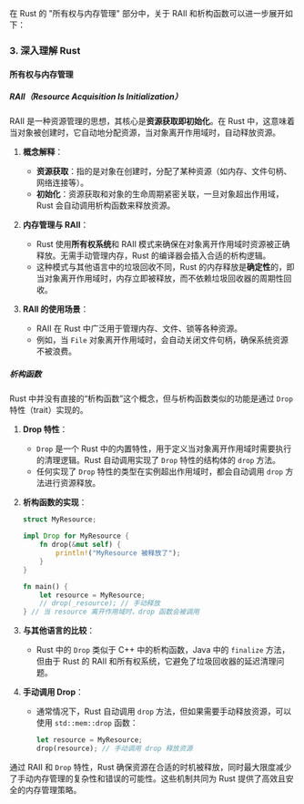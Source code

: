 在 Rust 的 "所有权与内存管理" 部分中，关于 RAII 和析构函数可以进一步展开如下：

### 3. 深入理解 Rust

#### 所有权与内存管理
##### RAII（Resource Acquisition Is Initialization）

RAII 是一种资源管理的思想，其核心是**资源获取即初始化**。在 Rust 中，这意味着当对象被创建时，它自动地分配资源，当对象离开作用域时，自动释放资源。

1. **概念解释**：
    - **资源获取**：指的是对象在创建时，分配了某种资源（如内存、文件句柄、网络连接等）。
    - **初始化**：资源获取和对象的生命周期紧密关联，一旦对象超出作用域，Rust 会自动调用析构函数来释放资源。

2. **内存管理与 RAII**：
    - Rust 使用**所有权系统**和 RAII 模式来确保在对象离开作用域时资源被正确释放。无需手动管理内存，Rust 的编译器会插入合适的析构逻辑。
    - 这种模式与其他语言中的垃圾回收不同，Rust 的内存释放是**确定性**的，即当对象离开作用域时，内存立即被释放，而不依赖垃圾回收器的周期性回收。

3. **RAII 的使用场景**：
    - RAII 在 Rust 中广泛用于管理内存、文件、锁等各种资源。
    - 例如，当 `File` 对象离开作用域时，会自动关闭文件句柄，确保系统资源不被浪费。

##### 析构函数

Rust 中并没有直接的“析构函数”这个概念，但与析构函数类似的功能是通过 `Drop` 特性（trait）实现的。

1. **Drop 特性**：
    - `Drop` 是一个 Rust 中的内置特性，用于定义当对象离开作用域时需要执行的清理逻辑。Rust 自动调用实现了 `Drop` 特性的结构体的 `drop` 方法。
    - 任何实现了 `Drop` 特性的类型在实例超出作用域时，都会自动调用 `drop` 方法进行资源释放。

2. **析构函数的实现**：
    ```rust
    struct MyResource;

    impl Drop for MyResource {
        fn drop(&mut self) {
            println!("MyResource 被释放了");
        }
    }

    fn main() {
        let resource = MyResource;
        // drop(_resource); // 手动释放
    } // 当 resource 离开作用域时，drop 函数会被调用
    ```

3. **与其他语言的比较**：
    - Rust 中的 `Drop` 类似于 C++ 中的析构函数，Java 中的 `finalize` 方法，但由于 Rust 的 RAII 和所有权系统，它避免了垃圾回收器的延迟清理问题。

4. **手动调用 Drop**：
    - 通常情况下，Rust 自动调用 `drop` 方法，但如果需要手动释放资源，可以使用 `std::mem::drop` 函数：
      ```rust
      let resource = MyResource;
      drop(resource); // 手动调用 drop 释放资源
      ```

通过 RAII 和 `Drop` 特性，Rust 确保资源在合适的时机被释放，同时最大限度减少了手动内存管理的复杂性和错误的可能性。这些机制共同为 Rust 提供了高效且安全的内存管理策略。
